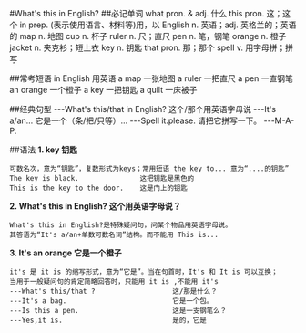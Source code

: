 #What's this in English?
##必记单词
    what                    pron. & adj. 什么
    this                    pron. 这；这个
    in                      prep. (表示使用语言、材料等)用，以
    English                 n. 英语；adj. 英格兰的；英语的
    map                     n. 地图
    cup                     n. 杯子
    ruler                   n. 尺；直尺
    pen                     n. 笔，钢笔
    orange                  n. 橙子
    jacket                  n. 夹克衫；短上衣
    key                     n. 钥匙
    that                    pron. 那；那个
    spell                   v. 用字母拼；拼写
    
##常考短语
    in English              用英语
    a map                   一张地图
    a ruler                 一把直尺
    a pen                   一直钢笔
    an orange               一个橙子
    a key                   一把钥匙
    a quilt                 一床被子
    
##经典句型
    ---What's this/that in English?                这个/那个用英语字母说
    ---It's a/an...                                它是一个（条/把/只等）...
    ---Spell it.please.                            请把它拼写一下。
    ---M-A-P.
    
##语法
**1. key 钥匙**

    可数名次，意为“钥匙”，复数形式为keys；常用短语 the key to... 意为“....的钥匙”
    The key is black.               这把钥匙是黑色的
    This is the key to the door.    这是门上的钥匙
**2. What's this in English? 这个用英语字母说？**

    What's this in English?是特殊疑问句，问某个物品用英语字母说。
    其答语为“It's a/an+单数可数名词”结构。而不能用 This is...
    
**3. It's an orange 它是一个橙子**

    it's 是 it is 的缩写形式，意为“它是”。当在句首时，It's 和 It is 可以互换；
    当用于一般疑问句的肯定简略回答时，只能用 it is ,不能用 it's
    ---What's this/that ?                   这/那是什么？
    ---It's a bag.                          它是一个包。
    ---Is this a pen.                       这是一支钢笔么？
    ---Yes,it is.                           是的，它是